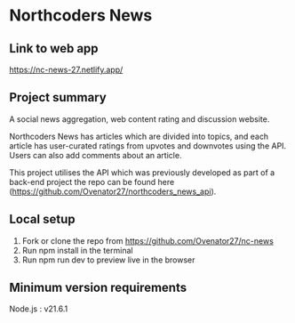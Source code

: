 # Northcoders News

## Link to web app

https://nc-news-27.netlify.app/

## Project summary

A social news aggregation, web content rating and discussion website.

Northcoders News has articles which are divided into topics, and each article has user-curated ratings from upvotes and downvotes using the API. Users can also add comments about an article.

This project utilises the API which was previously developed as part of a back-end project the repo can be found here (https://github.com/Ovenator27/northcoders_news_api).

## Local setup

1. Fork or clone the repo from https://github.com/Ovenator27/nc-news
2. Run npm install in the terminal
3. Run npm run dev to preview live in the browser

## Minimum version requirements

Node.js : v21.6.1